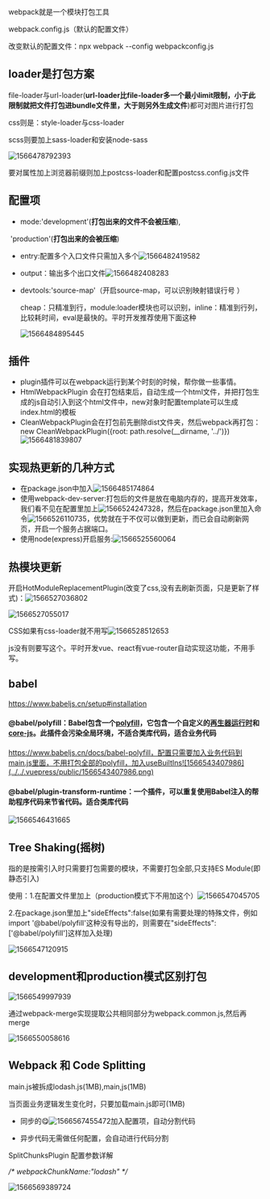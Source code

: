 webpack就是一个模块打包工具

webpack.config.js（默认的配置文件）

改变默认的配置文件：npx webpack --config webpackconfig.js

## loader是打包方案

file-loader与url-loader(**url-loader比file-loader多一个最小limit限制，小于此限制就把文件打包进bundle文件里，大于则另外生成文件**)都可对图片进行打包

css则是：style-loader与css-loader

scss则要加上sass-loader和安装node-sass

![1566478792393](../../.vuepress/public/1566478792393.png)

要对属性加上浏览器前缀则加上postcss-loader和配置postcss.config.js文件

## 配置项

- mode:'development'(**打包出来的文件不会被压缩**),

​			'production'(**打包出来的会被压缩**)

- entry:配置多个入口文件只需加入多个![1566482419582](../../.vuepress/public/1566482419582.png)

- output：输出多个出口文件![1566482408283](../../.vuepress/public/1566482408283.png)

- devtools:'source-map'（开启source-map，可以识别映射错误行号 ）

  cheap：只精准到行，module:loader模块也可以识别，inline：精准到行列，比较耗时间，eval是最快的。平时开发推荐使用下面这种

  ![1566484895445](../../.vuepress/public/1566484895445.png)

## 插件

- plugin插件可以在webpack运行到某个时刻的时候，帮你做一些事情。
- HtmlWebpackPlugin 会在打包结束后，自动生成一个html文件，并把打包生成的js自动引入到这个html文件中，new对象时配置template可以生成index.html的模板
- CleanWebpackPlugin会在打包前先删除dist文件夹，然后webpack再打包：new CleanWebpackPlugin({root: path.resolve(__dirname, '../')})![1566481839807](../../.vuepress/public/1566481839807.png)

## 实现热更新的几种方式

- 在package.json中加入![1566485174864](../../.vuepress/public/1566485174864.png)
- 使用webpack-dev-server:打包后的文件是放在电脑内存的，提高开发效率，我们看不见在配置里加上![1566524247328](../../.vuepress/public/1566524247328.png)，然后在package.json里加入命令![1566526110735](../../.vuepress/public/1566526110735.png)，优势就在于不仅可以做到更新，而已会自动刷新网页，开启一个服务占据端口。
- 使用node(express)开启服务:![1566525560064](../../.vuepress/public/1566525560064.png)

## 热模块更新

开启HotModuleReplacementPlugin(改变了css,没有去刷新页面，只是更新了样式)：![1566527036802](../../.vuepress/public/1566527036802.png)

![1566527055017](../../.vuepress/public/1566527055017.png)

CSS如果有css-loader就不用写![1566528512653](../../.vuepress/public/1566528512653.png)

js没有则要写这个。平时开发vue、react有vue-router自动实现这功能，不用手写。

## babel

https://www.babeljs.cn/setup#installation

#### @babel/polyfill：Babel包含一个[polyfill](https://en.wikipedia.org/wiki/Polyfill_(programming))，它包含一个自定义的[再生器运行时](https://github.com/facebook/regenerator/blob/master/packages/regenerator-runtime/runtime.js)和[core-js](https://github.com/zloirock/core-js)。此插件会污染全局环境，不适合类库代码，适合业务代码

https://www.babeljs.cn/docs/babel-polyfill，配置只需要加入业务代码到main.js里面，不用打包全部的polyfill，加入useBuiltIns![1566543407986](../../.vuepress/public/1566543407986.png)

#### @babel/plugin-transform-runtime：一个插件，可以重复使用Babel注入的帮助程序代码来节省代码。适合类库代码

![1566546431665](../../.vuepress/public/1566546431665.png)

## Tree Shaking(摇树)

指的是按需引入时只需要打包需要的模块，不需要打包全部,只支持ES Module(即静态引入)

使用：1.在配置文件里加上（production模式下不用加这个）![1566547045705](../../.vuepress/public/1566547045705.png)

​			2.在package.json里加上"sideEffects":false(如果有需要处理的特殊文件，例如import '@babel/polyfill'这种没有导出的，则需要在"sideEffects":['@babel/polyfill']这样加入处理)

![1566547120915](../../.vuepress/public/1566547120915.png)

## development和production模式区别打包

![1566549997939](../../.vuepress/public/1566549997939.png)

通过webpack-merge实现提取公共相同部分为webpack.common.js,然后再merge

![1566550058616](../../.vuepress/public/1566550058616.png)

## Webpack 和 Code Splitting

main.js被拆成lodash.js(1MB),main,js(1MB)

当页面业务逻辑发生变化时，只要加载main.js即可(1MB)

- 同步的:yum:![1566567455472](../../.vuepress/public/1566567455472.png)加入配置项，自动分割代码

- 异步代码无需做任何配置，会自动进行代码分割

  

SplitChunksPlugin 配置参数详解

*/\* webpackChunkName:"lodash" \*/* 

![1566569389724](../../.vuepress/public/1566569389724.png)